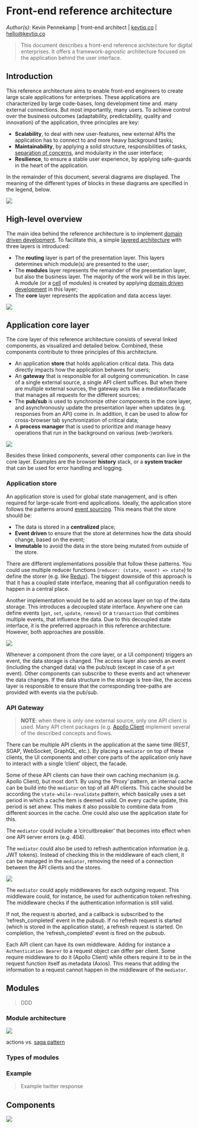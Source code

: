 # Front-end reference architecture

*Author(s)*: Kevin Pennekamp | front-end architect | [kevtiq.co](https://kevtiq.co) | <hello@kevtiq.co>

> This document describes a front-end reference architecture for digital enterprises. It offers a framework-agnostic architecture focused on the application behind the user interface.

## Introduction
This reference architecture aims to enable front-end engineers to create large scale applications for enterprises. These applications are characterized by large code-bases, long development time and. many external connections. But most importantly, many users. To achieve control over the business outcomes (adaptability, predictability, quality and innovation) of the application, three principles are key:

- **Scalability**, to deal with new user-features, new external APIs the application has to connect to and more heavy background tasks;
- **Maintainability**, by applying  a solid structure, responsibilities of tasks, [separation of concerns](https://en.wikipedia.org/wiki/Separation_of_concerns), and modularity in the user interface;
- **Resilience**, to ensure a stable user experience, by applying safe-guards in the heart of the application. 

In the remainder of this document, several diagrams are displayed. The meaning of the different types of blocks in these diagrams are specified in the legend, below.

![](images/architecture-legend.png)

## High-level overview
The main idea behind the reference architecture is to implement [domain driven development](https://martinfowler.com/bliki/BoundedContext.html). To facilitate this, a simple [layered architecture](https://en.wikipedia.org/wiki/Multitier_architecture) with three layers is introduced:

- The **routing** layer is part of the presentation layer. This layers determines which module(s) are presented to the user;
- The **modules** layer represents the remainder of the presentation layer, but also the business layer. The majority of the work will be in this layer. A module (or a [cell](https://github.com/wso2/reference-architecture/blob/master/reference-architecture-cell-based.md) of modules) is created by applying [domain driven development](https://martinfowler.com/bliki/BoundedContext.html) in this layer;
- The **core** layer represents the application and data access layer.

![](images/architecture-high-level.png)

## Application core layer
The core layer of this reference architecture consists of several linked components, as visualized and detailed below. Combined, these components contribute to three principles of this architecture. 

- An application **store** that holds application critical data. This data directly impacts how the application behaves for users;
- An **gateway** that is responsible for all outgoing communication. In case of a single external source, a single API client suffices. But when there are multiple external sources, the gateway acts like a mediator/facade that manages all requests for the different sources; 
- The **pub/sub** is used to synchronize other components in the core layer, and asynchronously update the presentation layer when updates (e.g. responses from an API) come in. In addition, it can be used to allow for cross-browser tab synchronization of critical data; 
- A **process manager** that is used to prioritize and manage heavy operations that run in the background on various (web-)workers.

![](images/architecture-core.png)

Besides these linked components, several other components can live in the core layer. Examples are the browser **history** stack, or a **system tracker** that can be used for error handling and logging. 

### Application store
An application store is used for global state management, and is often required for large-scale front-end applications. Ideally, the application store follows the patterns around [event sourcing](https://martinfowler.com/eaaDev/EventSourcing.html). This means that the store should be: 

- The data is stored in a **centralized** place;
- **Event driven** to ensure that the store at determines how the data should change, based on the event;
- **Immutable** to avoid the data in the store being mutated from outside of the store.

There are different implementations possible that follow these patterns. You could use multiple reducer functions (`reducer: (state, event) => state`) to define the storer (e.g. like [Redux](https://redux.js.org/style-guide/style-guide)). The biggest downside of this approach is that it has a coupled state interface, meaning that all configuration needs to happen in a central place. 

Another implementation would be to add an access layer on top of the data storage. This introduces a decoupled state interface. Anywhere one can define events (`get`, `set`, `update`, `remove`) or a `transaction` that combines multiple events, that influence the data. Due to this decoupled state interface, it is the preferred approach in this reference architecture. However, both approaches are possible.

![](images/architecture-core-store.png)

Whenever a component (from the core layer, or a UI component) triggers an event, the data storage is changed. The access layer also sends an event (including the changed data) via the pub/sub (except in case of a `get` event). Other components can subscribe to these events and act whenever the data changes. If the data structure in the storage is tree-like, the access layer is responsible to ensure that the corresponding tree-paths are provided with events via the pub/sub.

### API Gateway

> **NOTE**: when there is only one external source, only one API client is used. Many API client packages (e.g. [Apollo Client](https://www.apollographql.com/client/) implement several of the described concepts and flows. 

There can be multiple API clients in the application at the same time (REST, SOAP, WebSocket, GraphQL, etc.). By placing a `mediator` on top of these clients, the UI components and other core parts of the application only have to interact with a single ’client’ object, the facade. 

Some of these API clients can have their own caching mechanism (e.g. Apollo Client), but most don’t. By using the ‘Proxy’ pattern, an internal cache can be build into the `mediator` on top of all API clients. This cache should be according the `state-while-revalidate` pattern, which basically uses a set period in which a cache item is deemed valid. On every cache update, this period is set anew. This makes it also possible to combine data from different sources in the cache. One could also use the application state for this.

The `mediator` could include a ‘circuitbreaker’ that becomes into effect when one API server errors (e.g. 404).

The `mediator` could also be used to refresh authentication information (e.g. JWT tokens). Instead of checking this in the middleware of each client, it can be managed in the `mediator`, removing the need of a connection between the API clients and the stores. 

![](images/architecture-core-gateway.png)

The `mediator` could apply middlewares for each outgoing request. This middleware could, for instance, be used for authentication token refreshing. The middleware checks if the authentication information is still valid.

If not, the request is aborted, and a callback is subscribed to the ‘refresh_completed’ event in the pubsub. If no refresh request is started (which is stored in the application state), a refresh request is started. On completion, the ‘refresh_completed’ event is fired on the pubsub.

Each API client can have its own middleware. Adding for instance a `Authentication Bearer` to a request object can differ per client. Some require middleware to do it (Apollo Client) while others require it to be in the request function itself as metadata (Axios). This means that adding the information to a request cannot happen in the middleware of the `mediator`. 

## Modules

> DDD

### Module architecture

![](images/architecture-module.png)

actions vs. [saga pattern](https://microservices.io/patterns/data/saga.html)

### Types of modules

### Example

> Example twitter response

## Components

![](images/architecture-component.png)


